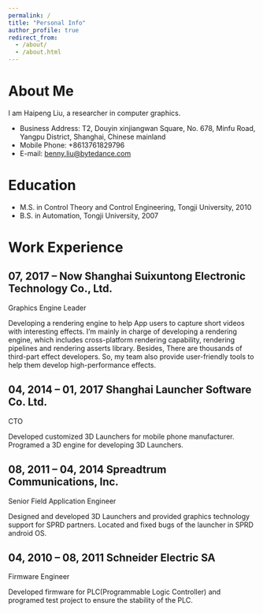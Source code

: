 ```yaml
---
permalink: /
title: "Personal Info"
author_profile: true
redirect_from: 
  - /about/
  - /about.html
---
```


About Me
======
I am Haipeng Liu, a researcher in computer graphics.
- Business Address: T2, Douyin xinjiangwan Square, No. 678, Minfu Road, Yangpu District, Shanghai, Chinese mainland
- Mobile Phone: +8613761829796
- E-mail: benny.liu@bytedance.com

Education
======
- M.S. in Control Theory and Control Engineering, Tongji University, 2010
- B.S. in Automation, Tongji University, 2007

Work Experience
======
07, 2017 – Now  	Shanghai Suixuntong Electronic Technology Co., Ltd.
------
Graphics Engine Leader

Developing a rendering engine to help App users to capture short videos with interesting effects. I’m mainly in charge of developing a rendering engine, which includes cross-platform rendering capability, rendering pipelines and rendering asserts library. Besides, There are thousands of third-part effect developers. So, my team also provide user-friendly tools to help them develop high-performance effects.

04, 2014 – 01, 2017  	Shanghai Launcher Software Co. Ltd.
------
CTO

Developed customized 3D Launchers for mobile phone manufacturer. Programed a 3D engine for developing 3D Launchers.

08, 2011 – 04, 2014  	Spreadtrum Communications, Inc.
------
Senior Field Application Engineer

Designed and developed 3D Launchers and provided graphics technology support for SPRD partners. Located and fixed bugs of the launcher in SPRD android OS. 

04, 2010 – 08, 2011  	Schneider Electric SA
------
Firmware Engineer

Developed firmware for PLC(Programmable Logic Controller) and programed test project to ensure the stability of the PLC.
